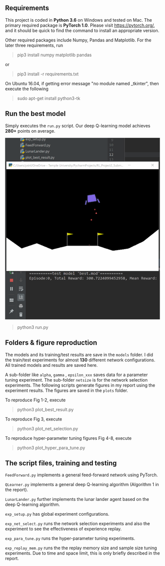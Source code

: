 Requirements
------------

This project is coded in **Python 3.6** on Windows and tested on Mac. The primary required package is **PyTorch 1.0**. Please visit https://pytorch.org/, and it should be quick to find the command to install an appropriate version.


Other required packages include Numpy, Pandas and Matplotlib. For the later three requirements, run

>pip3 install numpy matplotlib pandas

or

>pip3 install -r requirements.txt

On Ubuntu 16.04, if getting error message "no module named _tkinter", then execute the following

>sudo apt-get install python3-tk

Run the best model
------------

Simply executes the `run.py` script. Our deep Q-learning model achieves **280+** points on average.  

![Best Model Demo](demo.gif)

>python3 run.py

Folders & figure reproduction
------------

The models and its training/test results are save in the `models` folder. I did the train/test experiments for almost **130** different network configurations. All trained models and results are saved here.

A sub-folder like `alpha`, `gamma` , `epsilon_xxx` saves data for a parameter tuning experiment. The sub-folder `netsize` is for the network selection experiments. The following scripts generate figures in my report using the experiment results. The figures are saved in the `plots` folder.

To reproduce Fig 1-2, execute 

>python3 plot_best_result.py

To reproduce Fig 3, execute

>python3 plot_net_selection.py

To reproduce hyper-parameter tuning figures Fig 4-8, execute

>python3 plot_hyper_para_tune.py

The script files, training and testing
------------

`FeedForward.py` implements a general feed-forward network using PyTorch. 

`QLearner.py` implements a general deep Q-learning algorithm (Algorithm 1 in the report). 

`LunarLander.py` further implements the lunar lander agent based on the deep Q-learning algorithm.

`exp_setup.py` has global experiment configurations.

`exp_net_select.py` runs the network selection experiments and also the experiment to see the effectiveness of experience replay.

`exp_para_tune.py` runs the hyper-parameter tuning experiments.

`exp_replay_mem.py` runs the the replay memory size and sample size tuning experiments. Due to time and space limit, this is only briefly described in the report.
